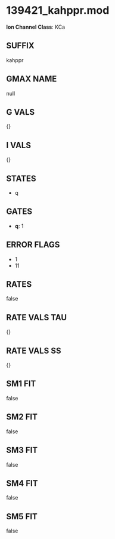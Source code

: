 # 139421_kahppr.mod

**Ion Channel Class**: KCa

## SUFFIX

kahppr

## GMAX NAME

null

## G VALS

{}

## I VALS

{}

## STATES

- q

## GATES

- **q**: 1

## ERROR FLAGS

- 1
- 11

## RATES

false

## RATE VALS TAU

{}

## RATE VALS SS

{}

## SM1 FIT

false

## SM2 FIT

false

## SM3 FIT

false

## SM4 FIT

false

## SM5 FIT

false
